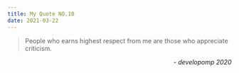 ```yaml
---
title: My Quote NO.10
date: 2021-03-22
---
```


> People who earns highest respect from me are those who appreciate criticism.

<div style="text-align: right"><i>- developomp 2020</i></div>
